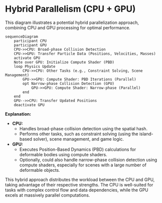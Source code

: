# Hybrid Parallelism (CPU + GPU)

This diagram illustrates a potential hybrid parallelization approach, combining CPU and GPU processing for optimal performance.

```mermaid
sequenceDiagram
    participant CPU
    participant GPU
    CPU->>CPU: Broad-phase Collision Detection
    CPU->>GPU: Transfer Particle Data (Positions, Velocities, Masses)
    activate GPU
    Note over GPU: Initialize Compute Shader (PBD)
    loop Physics Update
        CPU->>CPU: Other Tasks (e.g., Constraint Solving, Scene Management)
        GPU->>GPU: Compute Shader: PBD Iterations (Parallel)
        opt Narrow-phase Collision Detection (GPU)
            GPU->>GPU: Compute Shader: Narrow-phase (Parallel)
        end
    end
    GPU-->>CPU: Transfer Updated Positions
    deactivate GPU
```

**Explanation:**

- **CPU:**
  - Handles broad-phase collision detection using the spatial hash.
  - Performs other tasks, such as constraint solving (using the island-based solver), scene management, and game logic.
- **GPU:**
  - Executes Position-Based Dynamics (PBD) calculations for deformable bodies using compute shaders.
  - Optionally, could also handle narrow-phase collision detection using compute shaders, especially for scenes with a large number of deformable objects.

This hybrid approach distributes the workload between the CPU and GPU, taking advantage of their respective strengths. The CPU is well-suited for tasks with complex control flow and data dependencies, while the GPU excels at massively parallel computations.

